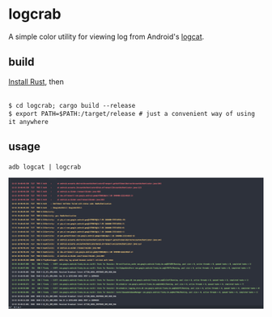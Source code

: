 # logcrab

A simple color utility for viewing log from Android's [logcat](https://developer.android.com/studio/command-line/logcat).

## build

[Install Rust](https://www.rust-lang.org/tools/install), then

```shell

$ cd logcrab; cargo build --release
$ export PATH=$PATH:/target/release # just a convenient way of using it anywhere

```

## usage

`adb logcat | logcrab`

![logcrab screenshot](assets/logcrab-screenshot.png)